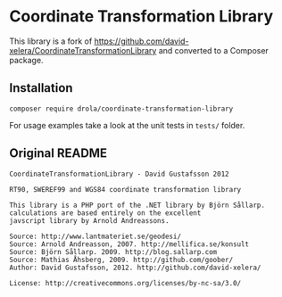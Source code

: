 Coordinate Transformation Library
=================================

This library is a fork of https://github.com/david-xelera/CoordinateTransformationLibrary and converted to a Composer package.

Installation
------------

    composer require drola/coordinate-transformation-library

For usage examples take a look at the unit tests in `tests/` folder.

Original README
---------------

    CoordinateTransformationLibrary - David Gustafsson 2012
    
    RT90, SWEREF99 and WGS84 coordinate transformation library
 
    This library is a PHP port of the .NET library by Björn Sållarp.
    calculations are based entirely on the excellent
    javscript library by Arnold Andreassons.
 
    Source: http://www.lantmateriet.se/geodesi/
    Source: Arnold Andreasson, 2007. http://mellifica.se/konsult
    Source: Björn Sållarp. 2009. http://blog.sallarp.com
    Source: Mathias Åhsberg, 2009. http://github.com/goober/
    Author: David Gustafsson, 2012. http://github.com/david-xelera/
    
    License: http://creativecommons.org/licenses/by-nc-sa/3.0/
 

